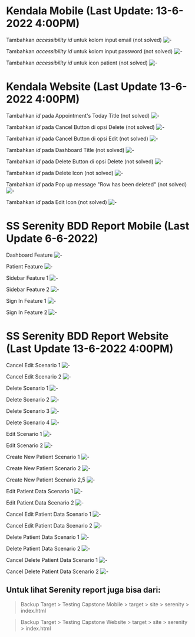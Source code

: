 # Kendala Mobile (Last Update: 13-6-2022 4:00PM)

Tambahkan _accessibility id_ untuk kolom input email (not solved)
![-](./Backup%20Target/Testing%20Capstone%20Mobile/Kendala/input%20email.png)

Tambahkan _accessibility id_ untuk kolom input password (not solved)
![-](./Backup%20Target/Testing%20Capstone%20Mobile/Kendala/input%20password.png)

Tambahkan _accessibility id_ untuk icon patient (not solved)
![-](./Backup%20Target/Testing%20Capstone%20Mobile/Kendala/Icon%20Patient.png)

# Kendala Website (Last Update 13-6-2022 4:00PM)

Tambahkan _id_ pada Appointment's Today Title (not solved)
![-](./Backup%20Target/Testing%20Capstone%20Website/Kendala/Appointment's%20Today%20Title.png)

Tambahkan _id_ pada Cancel Button di opsi Delete (not solved)
![-](./Backup%20Target/Testing%20Capstone%20Website/Kendala/Cancel%20Button%20Delete.png)

Tambahkan _id_ pada Cancel Button di opsi Edit (not solved)
![-](./Backup%20Target/Testing%20Capstone%20Website/Kendala/Cancel%20Button%20Edit.png)

Tambahkan _id_ pada Dashboard Title (not solved)
![-](./Backup%20Target/Testing%20Capstone%20Website/Kendala/Dasboard%20Title.png)

Tambahkan _id_ pada Delete Button di opsi Delete (not solved)
![-](./Backup%20Target/Testing%20Capstone%20Website/Kendala/Delete%20Button.png)

Tambahkan _id_ pada Delete Icon (not solved)
![-](./Backup%20Target/Testing%20Capstone%20Website/Kendala/Delete%20icon.png)

Tambahkan _id_ pada Pop up message "Row has been deleted" (not solved)
![-](./Backup%20Target/Testing%20Capstone%20Website/Kendala/Delete%20Success.png)

Tambahkan _id_ pada Edit Icon (not solved)
![-](./Backup%20Target/Testing%20Capstone%20Website/Kendala/Edit%20icon.png)

# SS Serenity BDD Report Mobile (Last Update 6-6-2022)

Dashboard Feature
![-](./Backup%20Target/Testing%20Capstone%20Mobile/Report/Dashboard.png)

Patient Feature
![-](./Backup%20Target/Testing%20Capstone%20Mobile/Report/Patient%20Feature.png)

Sidebar Feature 1
![-](./Backup%20Target/Testing%20Capstone%20Mobile/Report/Sidebar%20Feature%201.png)

Sidebar Feature 2
![-](./Backup%20Target/Testing%20Capstone%20Mobile/Report/Sidebar%20Feature%202.png)

Sign In Feature 1
![-](./Backup%20Target/Testing%20Capstone%20Mobile/Report/Sign%20In%20Feature%201.png)

Sign In Feature 2
![-](./Backup%20Target/Testing%20Capstone%20Mobile/Report/Sign%20In%20Feature%202.png)

# SS Serenity BDD Report Website (Last Update 13-6-2022 4:00PM)

Cancel Edit Scenario 1
![-](./Backup%20Target/Testing%20Capstone%20Website/Report/Cancel%20Edit%20Scenario%201.png)

Cancel Edit Scenario 2
![-](./Backup%20Target/Testing%20Capstone%20Website/Report/Cancel%20Edit%20Scenario%202.png)

Delete Scenario 1
![-](./Backup%20Target/Testing%20Capstone%20Website/Report/Delete%20Scenario%201.png)

Delete Scenario 2
![-](./Backup%20Target/Testing%20Capstone%20Website/Report/Delete%20Scenario%202.png)

Delete Scenario 3
![-](./Backup%20Target/Testing%20Capstone%20Website/Report/Delete%20Scenario%203.png)

Delete Scenario 4
![-](./Backup%20Target/Testing%20Capstone%20Website/Report/Delete%20Scenario%204.png)

Edit Scenario 1
![-](./Backup%20Target/Testing%20Capstone%20Website/Report/Edit%20Scenario%201.png)

Edit Scenario 2
![-](./Backup%20Target/Testing%20Capstone%20Website/Report/Edit%20Scenario%202.png)

Create New Patient Scenario 1
![-](./Backup%20Target/Testing%20Capstone%20Website/Report/Create%20New%20Patient%201.png)

Create New Patient Scenario 2
![-](./Backup%20Target/Testing%20Capstone%20Website/Report/Create%20New%20Patient%202.png)

Create New Patient Scenario 2,5
![-](./Backup%20Target/Testing%20Capstone%20Website/Report/Create%20New%20Patient%202%2C5.png)

Edit Patient Data Scenario 1
![-](./Backup%20Target/Testing%20Capstone%20Website/Report/Edit%20Patient%20Data%201.png)

Edit Patient Data Scenario 2
![-](./Backup%20Target/Testing%20Capstone%20Website/Report/Edit%20Patient%20Data%202.png)

Cancel Edit Patient Data Scenario 1
![-](./Backup%20Target/Testing%20Capstone%20Website/Report/Cancel%20Edit%20Patient%20Data%20Scenario%201.png)

Cancel Edit Patient Data Scenario 2
![-](./Backup%20Target/Testing%20Capstone%20Website/Report/Cancel%20Edit%20Patient%20Data%20Scenario%202.png)

Delete Patient Data Scenario 1
![-](./Backup%20Target/Testing%20Capstone%20Website/Report/Delete%20Patient%20Data%20Scenario%201.png)

Delete Patient Data Scenario 2
![-](./Backup%20Target/Testing%20Capstone%20Website/Report/Delete%20Patient%20Data%20Scenario%202.png)

Cancel Delete Patient Data Scenario 1
![-](./Backup%20Target/Testing%20Capstone%20Website/Report/Cancel%20Delete%20Patient%20Data%20Scenario%201.png)

Cancel Delete Patient Data Scenario 2
![-](./Backup%20Target/Testing%20Capstone%20Website/Report/Cancel%20Delete%20Patient%20Data%20Scenario%202.png)

## Untuk lihat Serenity report juga bisa dari:

> Backup Target > Testing Capstone Mobile > target > site > serenity > index.html

> Backup Target > Testing Capstone Website > target > site > serenity > index.html
